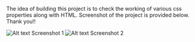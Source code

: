 The idea of building this project is to check the working of various css properties along with HTML.
Screenshot of the project is provided below. Thank you!!





![Alt text](Images/Sc1.png?raw=true "Picture 1")
Screenshot 1
![Alt text](Images/Sc2.png?raw=true "Picture 2")
Screenshot 2

